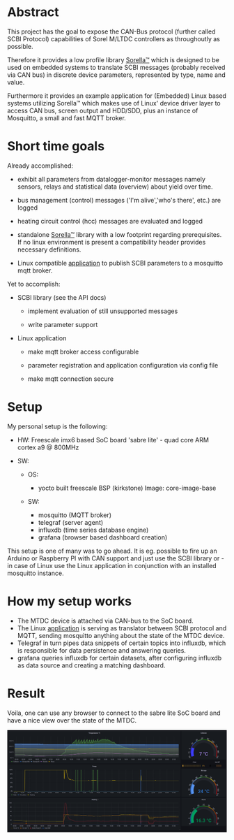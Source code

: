 # Abstract

This project has the goal to expose the CAN-Bus protocol (further called SCBI Protocol) capabilities of Sorel M/LTDC controllers as throughoutly as possible.

Therefore it provides a low profile library [Sorella™](./lib_help.md) which is designed to be used on embedded systems to translate SCBI messages (probably received via CAN bus) in discrete device parameters, represented by type, name and value.

Furthermore it provides an example application for (Embedded) Linux based systems utilizing Sorella™ which makes use of Linux' device driver layer to access CAN bus, screen output and HDD/SDD, plus an instance of Mosquitto, a small and fast MQTT broker.

# Short time goals

Already accomplished:

* exhibit all parameters from datalogger-monitor messages namely sensors, relays and statistical data (overview) about yield over time. 

* bus management (control) messages ('I'm alive','who's there', etc.) are logged

* heating circuit control (hcc) messages are evaluated and logged

* standalone [Sorella™](./lib_help.md) library with a low footprint regarding prerequisites. If no linux environment is present a compatibility header provides necessary definitions.

* Linux compatible [application](./tool_help.md) to publish SCBI parameters to a mosquitto mqtt broker.

Yet to accomplish:

* SCBI library (see the API docs)
  
  * implement evaluation of still unsupported messages
  
  * write parameter support

* Linux application
  
  * make mqtt broker access configurable
  
  * parameter registration and application configuration via config file
  
  * make mqtt connection secure

# Setup

My personal setup is the following:

* HW: Freescale imx6 based SoC board 'sabre lite' - quad core ARM cortex a9 @ 800MHz

* SW:
  
  * OS:
    
    * yocto built freescale BSP (kirkstone) Image: core-image-base
  
  * SW: 
    
    * mosquitto (MQTT broker)
    * telegraf (server agent)
    * influxdb (time series database engine)
    * grafana (browser based dashboard creation)

This setup is one of many was to go ahead. It is eg. possible to fire up an Arduino or Raspberry PI with CAN support and just use the SCBI library or - in case of Linux use the Linux application in conjunction with an installed mosquitto instance.

# How my setup works

* The MTDC device is attached via CAN-bus to the SoC board. 
* The Linux [application](./tool_help.md) is serving as translator between SCBI protocol and MQTT, sending mosquitto anything about the state of the MTDC device.
* Telegraf in turn pipes data snippets of certain topics into influxdb, which is responsible for data persistence and answering queries.
* grafana queries influxdb for certain datasets, after configuring influxdb as data source and creating a matching dashboard.

# Result

Voila, one can use any browser to connect to the sabre lite SoC board and have a nice view over the state of the MTDC. 

![Grafana Dashboard](https://github.com/aprospero/can-mtdc-logger/blob/master/doc/grafana_dashboard.png)
